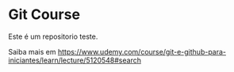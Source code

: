 # Git Course

Este é um repositorio teste.

Saiba mais em https://www.udemy.com/course/git-e-github-para-iniciantes/learn/lecture/5120548#search